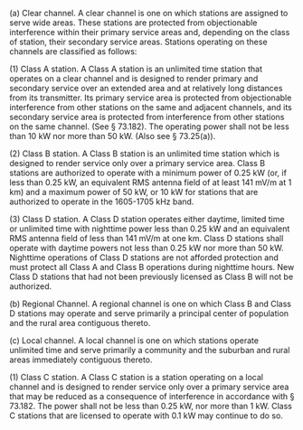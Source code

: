 (a) Clear channel. A clear channel is one on which stations are assigned to serve wide areas. These stations are protected from objectionable interference within their primary service areas and, depending on the class of station, their secondary service areas. Stations operating on these channels are classified as follows:
              

(1) Class A station. A Class A station is an unlimited time station that operates on a clear channel and is designed to render primary and secondary service over an extended area and at relatively long distances from its transmitter. Its primary service area is protected from objectionable interference from other stations on the same and adjacent channels, and its secondary service area is protected from interference from other stations on the same channel. (See § 73.182). The operating power shall not be less than 10 kW nor more than 50 kW. (Also see § 73.25(a)).

(2) Class B station. A Class B station is an unlimited time station which is designed to render service only over a primary service area. Class B stations are authorized to operate with a minimum power of 0.25 kW (or, if less than 0.25 kW, an equivalent RMS antenna field of at least 141 mV/m at 1 km) and a maximum power of 50 kW, or 10 kW for stations that are authorized to operate in the 1605-1705 kHz band.

(3) Class D station. A Class D station operates either daytime, limited time or unlimited time with nighttime power less than 0.25 kW and an equivalent RMS antenna field of less than 141 mV/m at one km. Class D stations shall operate with daytime powers not less than 0.25 kW nor more than 50 kW. Nighttime operations of Class D stations are not afforded protection and must protect all Class A and Class B operations during nighttime hours. New Class D stations that had not been previously licensed as Class B will not be authorized.

(b) Regional Channel. A regional channel is one on which Class B and Class D stations may operate and serve primarily a principal center of population and the rural area contiguous thereto.
              

(c) Local channel. A local channel is one on which stations operate unlimited time and serve primarily a community and the suburban and rural areas immediately contiguous thereto.

(1) Class C station. A Class C station is a station operating on a local channel and is designed to render service only over a primary service area that may be reduced as a consequence of interference in accordance with § 73.182. The power shall not be less than 0.25 kW, nor more than 1 kW. Class C stations that are licensed to operate with 0.1 kW may continue to do so.

